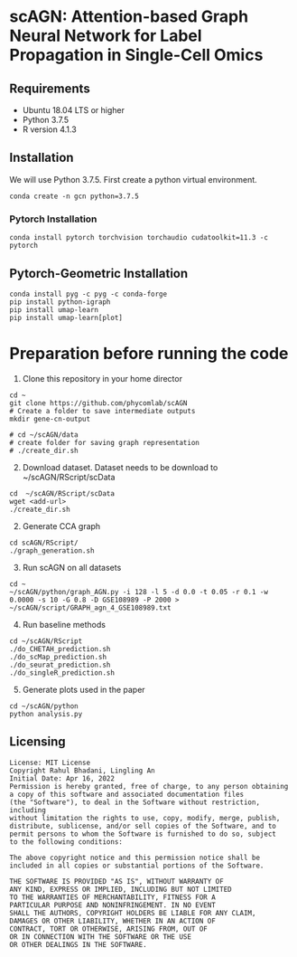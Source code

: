 # scAGN: Attention-based Graph Neural Network for Label Propagation in Single-Cell Omics

## Requirements
- Ubuntu 18.04 LTS or higher
- Python 3.7.5
- R version 4.1.3

## Installation
We will use Python 3.7.5. First create a python virtual environment.

```
conda create -n gcn python=3.7.5
```

### Pytorch Installation

```
conda install pytorch torchvision torchaudio cudatoolkit=11.3 -c pytorch
```

## Pytorch-Geometric Installation

```
conda install pyg -c pyg -c conda-forge
pip install python-igraph
pip install umap-learn
pip install umap-learn[plot]
```

# Preparation before running the code
1. Clone this repository in your home director

```
cd ~
git clone https://github.com/phycomlab/scAGN
# Create a folder to save intermediate outputs
mkdir gene-cn-output  

# cd ~/scAGN/data
# create folder for saving graph representation
# ./create_dir.sh
```

2. Download dataset. Dataset needs to be download to ~/scAGN/RScript/scData

```
cd  ~/scAGN/RScript/scData
wget <add-url>
./create_dir.sh

```

2. Generate CCA graph

```
cd scAGN/RScript/
./graph_generation.sh
```

3. Run scAGN on all datasets

```
cd ~
~/scAGN/python/graph_AGN.py -i 128 -l 5 -d 0.0 -t 0.05 -r 0.1 -w 0.0000 -s 10 -G 0.8 -D GSE108989 -P 2000 > ~/scAGN/script/GRAPH_agn_4_GSE108989.txt
```

4. Run baseline methods

```
cd ~/scAGN/RScript
./do_CHETAH_prediction.sh
./do_scMap_prediction.sh
./do_seurat_prediction.sh
./do_singleR_prediction.sh
```

5. Generate plots used in the paper

```
cd ~/scAGN/python
python analysis.py
```

## Licensing

    License: MIT License 
    Copyright Rahul Bhadani, Lingling An
    Initial Date: Apr 16, 2022
    Permission is hereby granted, free of charge, to any person obtaining 
    a copy of this software and associated documentation files 
    (the "Software"), to deal in the Software without restriction, including
    without limitation the rights to use, copy, modify, merge, publish,
    distribute, sublicense, and/or sell copies of the Software, and to 
    permit persons to whom the Software is furnished to do so, subject 
    to the following conditions:

    The above copyright notice and this permission notice shall be 
    included in all copies or substantial portions of the Software.

    THE SOFTWARE IS PROVIDED "AS IS", WITHOUT WARRANTY OF 
    ANY KIND, EXPRESS OR IMPLIED, INCLUDING BUT NOT LIMITED 
    TO THE WARRANTIES OF MERCHANTABILITY, FITNESS FOR A 
    PARTICULAR PURPOSE AND NONINFRINGEMENT. IN NO EVENT 
    SHALL THE AUTHORS, COPYRIGHT HOLDERS BE LIABLE FOR ANY CLAIM,
    DAMAGES OR OTHER LIABILITY, WHETHER IN AN ACTION OF 
    CONTRACT, TORT OR OTHERWISE, ARISING FROM, OUT OF 
    OR IN CONNECTION WITH THE SOFTWARE OR THE USE 
    OR OTHER DEALINGS IN THE SOFTWARE.
